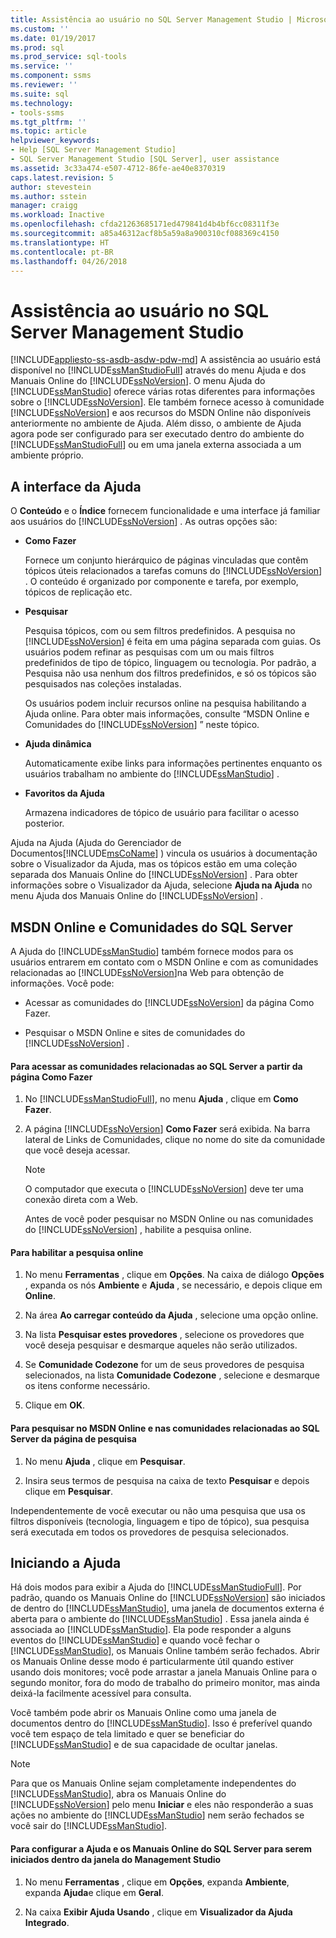 ```yaml
---
title: Assistência ao usuário no SQL Server Management Studio | Microsoft Docs
ms.custom: ''
ms.date: 01/19/2017
ms.prod: sql
ms.prod_service: sql-tools
ms.service: ''
ms.component: ssms
ms.reviewer: ''
ms.suite: sql
ms.technology:
- tools-ssms
ms.tgt_pltfrm: ''
ms.topic: article
helpviewer_keywords:
- Help [SQL Server Management Studio]
- SQL Server Management Studio [SQL Server], user assistance
ms.assetid: 3c33a474-e507-4712-86fe-ae40e8370319
caps.latest.revision: 5
author: stevestein
ms.author: sstein
manager: craigg
ms.workload: Inactive
ms.openlocfilehash: cfda21263685171ed479841d4b4bf6cc08311f3e
ms.sourcegitcommit: a85a46312acf8b5a59a8a900310cf088369c4150
ms.translationtype: HT
ms.contentlocale: pt-BR
ms.lasthandoff: 04/26/2018
---
```

# <a name="user-assistance-in-sql-server-management-studio"></a>Assistência ao usuário no SQL Server Management Studio
[!INCLUDE[appliesto-ss-asdb-asdw-pdw-md](../includes/appliesto-ss-asdb-asdw-pdw-md.md)]
A assistência ao usuário está disponível no [!INCLUDE[ssManStudioFull](../includes/ssmanstudiofull_md.md)] através do menu Ajuda e dos Manuais Online do [!INCLUDE[ssNoVersion](../includes/ssnoversion_md.md)]. O menu Ajuda do [!INCLUDE[ssManStudio](../includes/ssmanstudio_md.md)] oferece várias rotas diferentes para informações sobre o [!INCLUDE[ssNoVersion](../includes/ssnoversion_md.md)]. Ele também fornece acesso à comunidade [!INCLUDE[ssNoVersion](../includes/ssnoversion_md.md)] e aos recursos do MSDN Online não disponíveis anteriormente no ambiente de Ajuda. Além disso, o ambiente de Ajuda agora pode ser configurado para ser executado dentro do ambiente do [!INCLUDE[ssManStudioFull](../includes/ssmanstudiofull_md.md)] ou em uma janela externa associada a um ambiente próprio.  
  
## <a name="the-help-interface"></a>A interface da Ajuda  
O **Conteúdo** e o **Índice** fornecem funcionalidade e uma interface já familiar aos usuários do [!INCLUDE[ssNoVersion](../includes/ssnoversion_md.md)] . As outras opções são:  
  
-   **Como Fazer**  
  
    Fornece um conjunto hierárquico de páginas vinculadas que contêm tópicos úteis relacionados a tarefas comuns do [!INCLUDE[ssNoVersion](../includes/ssnoversion_md.md)] . O conteúdo é organizado por componente e tarefa, por exemplo, tópicos de replicação etc.  
  
-   **Pesquisar**  
  
    Pesquisa tópicos, com ou sem filtros predefinidos. A pesquisa no [!INCLUDE[ssNoVersion](../includes/ssnoversion_md.md)] é feita em uma página separada com guias. Os usuários podem refinar as pesquisas com um ou mais filtros predefinidos de tipo de tópico, linguagem ou tecnologia. Por padrão, a Pesquisa não usa nenhum dos filtros predefinidos, e só os tópicos são pesquisados nas coleções instaladas.  
  
    Os usuários podem incluir recursos online na pesquisa habilitando a Ajuda online. Para obter mais informações, consulte “MSDN Online e Comunidades do [!INCLUDE[ssNoVersion](../includes/ssnoversion_md.md)] ” neste tópico.  
  
-   **Ajuda dinâmica**  
  
    Automaticamente exibe links para informações pertinentes enquanto os usuários trabalham no ambiente do [!INCLUDE[ssManStudio](../includes/ssmanstudio_md.md)] .  
  
-   **Favoritos da Ajuda**  
  
    Armazena indicadores de tópico de usuário para facilitar o acesso posterior.  
  
Ajuda na Ajuda (Ajuda do Gerenciador de Documentos[!INCLUDE[msCoName](../includes/msconame_md.md)] ) vincula os usuários à documentação sobre o Visualizador da Ajuda, mas os tópicos estão em uma coleção separada dos Manuais Online do [!INCLUDE[ssNoVersion](../includes/ssnoversion_md.md)] . Para obter informações sobre o Visualizador da Ajuda, selecione **Ajuda na Ajuda** no menu Ajuda dos Manuais Online do [!INCLUDE[ssNoVersion](../includes/ssnoversion_md.md)] .  
  
## <a name="msdn-online-and-sql-server-communities"></a>MSDN Online e Comunidades do SQL Server  
A Ajuda do [!INCLUDE[ssManStudio](../includes/ssmanstudio_md.md)] também fornece modos para os usuários entrarem em contato com o MSDN Online e com as comunidades relacionadas ao [!INCLUDE[ssNoVersion](../includes/ssnoversion_md.md)]na Web para obtenção de informações. Você pode:  
  
-   Acessar as comunidades do [!INCLUDE[ssNoVersion](../includes/ssnoversion_md.md)] da página Como Fazer.  
  
-   Pesquisar o MSDN Online e sites de comunidades do [!INCLUDE[ssNoVersion](../includes/ssnoversion_md.md)] .  
  
#### <a name="to-access-sql-server-focused-communities-from-the-how-do-i-page"></a>Para acessar as comunidades relacionadas ao SQL Server a partir da página Como Fazer  
  
1.  No [!INCLUDE[ssManStudioFull](../includes/ssmanstudiofull_md.md)], no menu **Ajuda** , clique em **Como Fazer**.  
  
2.  A página [!INCLUDE[ssNoVersion](../includes/ssnoversion_md.md)] **Como Fazer** será exibida. Na barra lateral de Links de Comunidades, clique no nome do site da comunidade que você deseja acessar.  
  
    > [!NOTE]  
    > O computador que executa o [!INCLUDE[ssNoVersion](../includes/ssnoversion_md.md)] deve ter uma conexão direta com a Web.  
  
    Antes de você poder pesquisar no MSDN Online ou nas comunidades do [!INCLUDE[ssNoVersion](../includes/ssnoversion_md.md)] , habilite a pesquisa online.  
  
#### <a name="to-enable-online-search"></a>Para habilitar a pesquisa online  
  
1.  No menu **Ferramentas** , clique em **Opções**. Na caixa de diálogo **Opções** , expanda os nós **Ambiente** e **Ajuda** , se necessário, e depois clique em **Online**.  
  
2.  Na área **Ao carregar conteúdo da Ajuda** , selecione uma opção online.  
  
3.  Na lista **Pesquisar estes provedores** , selecione os provedores que você deseja pesquisar e desmarque aqueles não serão utilizados.  
  
4.  Se **Comunidade Codezone** for um de seus provedores de pesquisa selecionados, na lista **Comunidade Codezone** , selecione e desmarque os itens conforme necessário.  
  
5.  Clique em **OK**.  
  
#### <a name="to-search-msdn-online-and-sql-server-focused-communities-from-the-search-page"></a>Para pesquisar no MSDN Online e nas comunidades relacionadas ao SQL Server da página de pesquisa  
  
1.  No menu **Ajuda** , clique em **Pesquisar**.  
  
2.  Insira seus termos de pesquisa na caixa de texto **Pesquisar** e depois clique em **Pesquisar**.  
  
Independentemente de você executar ou não uma pesquisa que usa os filtros disponíveis (tecnologia, linguagem e tipo de tópico), sua pesquisa será executada em todos os provedores de pesquisa selecionados.  
  
## <a name="launching-help"></a>Iniciando a Ajuda  
Há dois modos para exibir a Ajuda do [!INCLUDE[ssManStudioFull](../includes/ssmanstudiofull_md.md)]. Por padrão, quando os Manuais Online do [!INCLUDE[ssNoVersion](../includes/ssnoversion_md.md)] são iniciados de dentro do [!INCLUDE[ssManStudio](../includes/ssmanstudio_md.md)], uma janela de documentos externa é aberta para o ambiente do [!INCLUDE[ssManStudio](../includes/ssmanstudio_md.md)] . Essa janela ainda é associada ao [!INCLUDE[ssManStudio](../includes/ssmanstudio_md.md)]. Ela pode responder a alguns eventos do [!INCLUDE[ssManStudio](../includes/ssmanstudio_md.md)] e quando você fechar o [!INCLUDE[ssManStudio](../includes/ssmanstudio_md.md)], os Manuais Online também serão fechados. Abrir os Manuais Online desse modo é particularmente útil quando estiver usando dois monitores; você pode arrastar a janela Manuais Online para o segundo monitor, fora do modo de trabalho do primeiro monitor, mas ainda deixá-la facilmente acessível para consulta.  
  
Você também pode abrir os Manuais Online como uma janela de documentos dentro do [!INCLUDE[ssManStudio](../includes/ssmanstudio_md.md)]. Isso é preferível quando você tem espaço de tela limitado e quer se beneficiar do [!INCLUDE[ssManStudio](../includes/ssmanstudio_md.md)] e de sua capacidade de ocultar janelas.  
  
> [!NOTE]  
> Para que os Manuais Online sejam completamente independentes do [!INCLUDE[ssManStudio](../includes/ssmanstudio_md.md)], abra os Manuais Online do [!INCLUDE[ssNoVersion](../includes/ssnoversion_md.md)] pelo menu **Iniciar** e eles não responderão a suas ações no ambiente do [!INCLUDE[ssManStudio](../includes/ssmanstudio_md.md)] nem serão fechados se você sair do [!INCLUDE[ssManStudio](../includes/ssmanstudio_md.md)].  
  
#### <a name="to-configure-help-and-sql-server-books-online-to-launch-inside-the-management-studio-window"></a>Para configurar a Ajuda e os Manuais Online do SQL Server para serem iniciados dentro da janela do Management Studio  
  
1.  No menu **Ferramentas** , clique em **Opções**, expanda **Ambiente**, expanda **Ajuda**e clique em **Geral**.  
  
2.  Na caixa **Exibir Ajuda Usando** , clique em **Visualizador da Ajuda Integrado**.  
  
